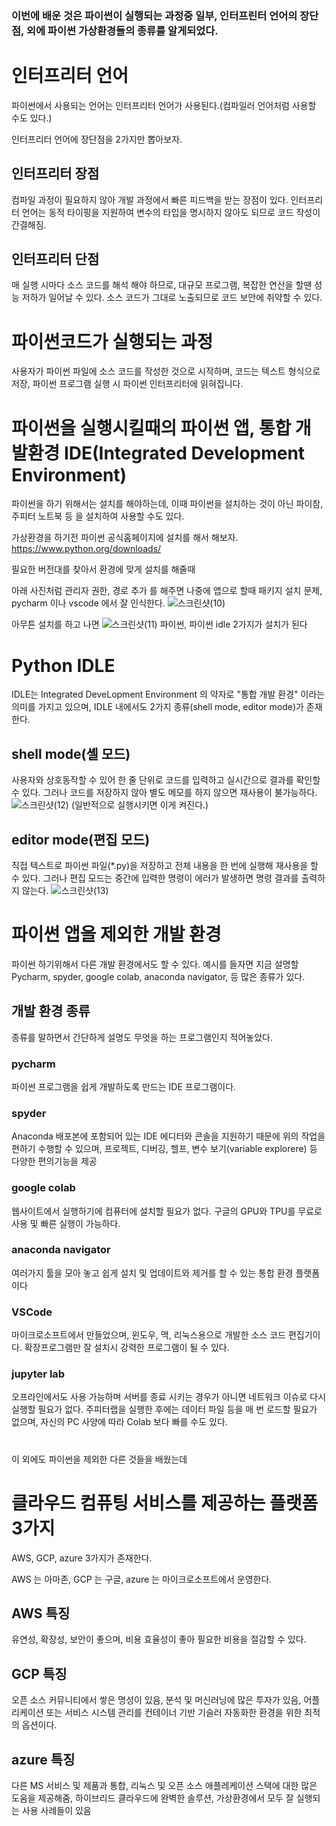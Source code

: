 ### 이번에 배운 것은 파이썬이 실행되는 과정중 일부, 인터프린터 언어의 장단점, 외에 파이썬 가상환경들의 종류를 알게되었다.

# 인터프리터 언어
파이썬에서 사용되는 언어는 인터프리터 언어가 사용된다.(컴파일러 언어처럼 사용할 수도 있다.) 

인터프리터 언어에 장단점을 2가지만 뽑아보자.

## 인터프리터 장점
컴파일 과정이 필요하지 않아 개발 과정에서 빠른 피드백을 받는 장점이 있다.
인터프리터 언어는 동적 타이핑을 지원하여 변수의 타입을 명시하지 않아도 되므로 코드 작성이 간결해짐.

## 인터프리터 단점
매 실행 시마다 소스 코드를 해석 해야 하므로, 대규모 프로그램, 복잡한 연산을 할땐 성능 저하가 일어날 수 있다.
소스 코드가 그대로 노출되므로 코드 보안에 취약할 수 있다.

# 파이썬코드가 실행되는 과정
사용자가 파이썬 파일에 소스 코드를 작성한 것으로 시작하며,
코드는 텍스트 형식으로 저장, 파이썬 프로그램 실행 시 파이썬 인터프리터에 읽혀집니다.

# 파이썬을 실행시킬때의 파이썬 앱, 통합 개발환경 IDE(Integrated Development Environment)
파이썬을 하기 위해서는 설치를 해야하는데, 이때 파이썬을 설치하는 것이 아닌 파이참, 주피터 노트북 등 을 설치하여 사용할 수도 있다.

가상환경을 하기전 파이썬 공식홈페이지에 설치를 해서 해보자.
https://www.python.org/downloads/

필요한 버전대를 찾아서 환경에 맞게 설치를 해줄때

아래 사진처럼 관리자 권한, 경로 추가 를 해주면 나중에 앱으로 할때 패키지 설치 문제, pycharm 이나 vscode 에서 잘 인식한다.
![스크린샷(10)](https://github.com/user-attachments/assets/877a9dbb-4208-4261-9bf4-e6f8367f14d2)

아무튼 설치를 하고 나면
![스크린샷(11)](https://github.com/user-attachments/assets/63832f48-de6f-4f2b-b087-ad78d950bbb0)
파이썬, 파이썬 idle 2가지가 설치가 된다 

# Python IDLE
IDLE는 Integrated DeveLopment Environment 의 약자로 "통합 개발 환경" 이라는 의미를 가지고 있으며,
IDLE 내에서도 2가지 종류(shell mode, editor mode)가 존재한다. 

## shell mode(셸 모드)
사용자와 상호동작할 수 있어 한 줄 단위로 코드를 입력하고 실시간으로 결과를 확인할 수 있다.
그러나 코드를 저장하지 않아 별도 메모를 하지 않으면 재사용이 불가능하다.
![스크린샷(12)](https://github.com/user-attachments/assets/a11e6dc3-65c2-4eaa-a7bd-5f24e7659317)
(일반적으로 실행시키면 이게 켜진다.)

## editor mode(편집 모드)
직접 텍스트로 파이썬 파일(*.py)을 저장하고 전체 내용을 한 번에 실행해 재사용을 할 수 있다.
그러나 편집 모드는 중간에 입력한 명령이 에러가 발생하면 명령 결과를 출력하지 않는다.
![스크린샷(13)](https://github.com/user-attachments/assets/207ac8f1-e41e-466c-b20c-c965cb6137d8)

# 파이썬 앱을 제외한 개발 환경
파이썬 하기위해서 다른 개발 환경에서도 할 수 있다.
예시를 들자면 지금 설명할 Pycharm, spyder, google colab, anaconda navigator, 등 많은 종류가 있다.

## 개발 환경 종류
종류를 말하면서 간단하게 설명도 무엇을 하는 프로그램인지 적어놓았다.

### pycharm
파이썬 프로그램을 쉽게 개발하도록 만드는 IDE 프로그램이다.

### spyder
Anaconda 배포본에 포함되어 있는 IDE
에디터와 콘솔을 지원하기 때문에 위의 작업을 편하기 수행할 수 있으며,
 프로젝트, 디버깅, 헬프, 변수 보기(variable explorere) 등 다양한 편의기능을 제공

### google colab
웹사이트에서 실행하기에 컴퓨터에 설치할 필요가 없다.
구글의 GPU와 TPU를 무료로 사용 및 빠른 실행이 가능하다.

### anaconda navigator
여러가지 툴을 모아 놓고 쉽게 설치 및 업데이트와 제거를 할 수 있는 통합 환경 플랫폼이다

### VSCode
마이크로소프트에서 만들었으며, 윈도우, 맥, 리눅스용으로 개발한 소스 코드 편집기이다.
확장프로그램만 잘 설치시 강력한 프로그램이 될 수 있다.

### jupyter lab
오프라인에서도 사용 가능하며 서버를 종료 시키는 경우가 아니면 네트워크 이슈로 다시 실행할 필요가 없다.
주피터랩을 실행한 후에는 데이터 파일 등을 매 번 로드할 필요가 없으며, 자신의 PC 사양에 따라 Colab 보다 빠를 수도 있다.

#
이 외에도 파이썬을 제외한 다른 것들을 배웠는데

# 클라우드 컴퓨팅 서비스를 제공하는 플랫폼 3가지
AWS, GCP, azure 3가지가 존재한다.

AWS 는 아마존, GCP 는 구글, azure 는 마이크로소프트에서 운영한다.

## AWS 특징
유연성, 확장성, 보안이 좋으며, 비용 효율성이 좋아 필요한 비용을 절감할 수 있다.

## GCP 특징
오픈 소스 커뮤니티에서 쌓은 명성이 있음, 분석 및 머신러닝에 많은 투자가 있음, 어플리케이션 또는 서비스 시스템 관리를 컨테이너 기반 기슬러 자동화한 환경을 위한 최적의 옵션이다.

## azure 특징
다른 MS 서비스 및 제품과 통합, 리눅스 및 오픈 소스 애플레케이션 스택에 대한 많은 도움을 제공해줌, 하이브리드 클라우드에 완벽한 솔루션, 가상환경에서 모두 잘 실행되는 사용 사례들이 있음

#
